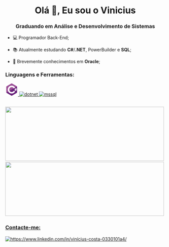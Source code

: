<h1 align="center">Olá 👋, Eu sou o Vinicius</h1>
<h3 align="center">Graduando em Análise e Desenvolvimento de Sistemas</h3>

- 💻 Programador Back-End;

- 📚 Atualmente estudando **C#**/**.NET**, PowerBuilder e **SQL**;

- 🔭 Brevemente conhecimentos em **Oracle**;


<h3 align="left">Linguagens e Ferramentas:</h3>
<p align="left"> <a href="https://www.w3schools.com/cs/" target="_blank" rel="noreferrer"> <img src="https://raw.githubusercontent.com/devicons/devicon/master/icons/csharp/csharp-original.svg" alt="csharp" width="40" height="40"/> </a> <a href="https://dotnet.microsoft.com/" target="_blank" rel="noreferrer"> <img src="https://cdn.jsdelivr.net/gh/devicons/devicon/icons/dot-net/dot-net-original.svg" alt="dotnet" width="40" height="40"/> </a> </a> <a href="https://www.microsoft.com/en-us/sql-server" target="_blank" rel="noreferrer"> <img src="https://www.svgrepo.com/show/303229/microsoft-sql-server-logo.svg" alt="mssql" width="40" height="40"/> </p> 

<div style="display: inline_block"><br>
<img height="170em" width="500" src="https://github-readme-stats.vercel.app/api?username=viniccosta&show_icons=true&theme=dark&include_all_commits=true&count_private=true"/>  <img height="170em" width="500" src="https://github-readme-stats.vercel.app/api/top-langs/?username=viniccosta&layout=compact&langs_count=7&theme=dark"/>
</div>
  
<div>
<h3 align="left">Contacte-me:</h3>
<p align="left">
<a href="https://www.linkedin.com/in/vinicius-costa-0330101a4/" target="blank"><img align="center" src="https://raw.githubusercontent.com/rahuldkjain/github-profile-readme-generator/master/src/images/icons/Social/linked-in-alt.svg" alt="https://www.linkedin.com/in/vinícius-costa-0330101a4/" height="30" width="40" /></a>
</p>
</div>
